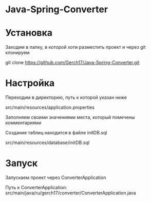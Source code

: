# Java-Spring-Converter

# Установка

Заходим в папку, в которой хоти разместить проект и через git клонируем

git clone https://github.com/Gerch17/Java-Spring-Converter.git

# Настройка

Переходим в директорию, путь к которой указан ниже

src/main/resources/application.properties

Заполняем своими значениями места, который помечены комментариями

Создание таблиц находится в файле initDB.sql

src/main/resources/database/initDB.sql

# Запуск

Запускаем проект через ConverterApplication

Путь к ConverterApplication: src/main/java/ru/gerch17/converter/ConverterApplication.java
